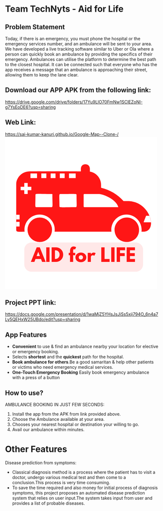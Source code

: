 # Team TechNyts - Aid for Life

## Problem Statement
Today, if there is an emergency, you must phone the hospital or the emergency services number, and an ambulance will be sent to your area. We have developed a live tracking software similar to Uber or Ola where a person can quickly book an ambulance by providing the specifics of their emergency. Ambulances can utilise the platform to determine the best path to the closest hospital. It can be connected such that everyone who has the app receives a message that an ambulance is approaching their street, allowing them to keep the lane clear.

## Download our APP APK from the following link:
https://drive.google.com/drive/folders/17Yu9LlO70FmNw1SClEZoNI-g7YsEoDE6?usp=sharing

## Web Link:
https://sai-kumar-kanuri.github.io/Google-Map--Clone-/
![](/Screenshots%20Aid%20for%20life/AID's%20for%20LIFE.png)

## Project PPT link:
https://docs.google.com/presentation/d/1waMjZ5YHsJsJiSs5xji794O_6n4a7Ly5QEHxW25UBdo/edit?usp=sharing

## App Features
* **Convenient** to use & find an ambulance nearby your location for elective or emergency booking.
* Selects **shortest** and the **quickest** path for the hospital.
* **Book ambulance for others**.Be a good samaritan & help other patients or victims who need emergency medical services.
* **One-Touch Emergency Booking** Easily book emergency ambulance with a press of a button

## How to use?
AMBULANCE BOOKING IN JUST FEW SECONDS:
1. Install the app from the APK from link provided above.
2. Choose the Ambulance available at your area.
3. Chooses your nearest hospital or destination your willing to go.
4. Avail our ambulance within minutes.

# Other Features
Disease prediction from symptoms:
* Classical diagnosis method is a process where the patient has to visit a doctor, undergo various medical test and then come to a conclusion.This process is very time consuming.
* To save the time required and also money for initial process of diagnosis symptoms, this project proposes an automated disease prediction system that relies on user   input.The system takes input from user and provides a list of probable diseases.



